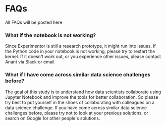 # FAQs

All FAQs will be posted here

### What if the notebook is not working?

Since Experimentor is still a research prototype, it might run into issues. If the Python code in your notebook is not working, please try to restart the kernel. If it doesn't work out, or you experience other issues, please contact Anant via Slack or email.

### What if I have come across similar data science challenges before?

The goal of this study is to understand how data scientists collaborate using Jupyter Notebook and improve the tools for better collaboration. So please try best to put yourself in the shoes of collaborating with colleagues on a data science challenge. If you have come across similar data science challenges before, please try not to look at your previous solutions, or search on Google for other people's solutions.